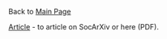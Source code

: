 Back to [Main Page](https://github.com/jsachs802/research_overview/blob/main/README.md)


[Article](https://osf.io/preprints/socarxiv/2rx46) - to article on SocArXiv or here (PDF). 
